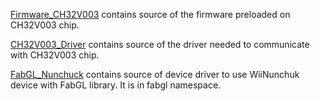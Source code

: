 [Firmware_CH32V003]() contains source of the firmware preloaded on CH32V003 chip.

[CH32V003_Driver]() contains source of the driver needed to communicate with CH32V003 chip.

[FabGL_Nunchuck]() contains source of device driver to use WiiNunchuk device with FabGL library. It is in fabgl namespace.